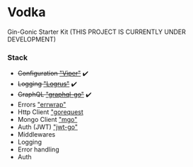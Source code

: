 # Vodka
Gin-Gonic Starter Kit (THIS PROJECT IS CURRENTLY UNDER DEVELOPMENT)

### Stack
 - ~~Configuration ["Viper"](https://github.com/spf13/viper)~~ :heavy_check_mark:
 - ~~Logging ["Logrus"](https://github.com/Sirupsen/logrus)~~ :heavy_check_mark:
 - ~~GraphQL ["graphql-go"](https://github.com/graphql-go/graphql)~~ :heavy_check_mark:
 - Errors ["errwrap"](https://github.com/hashicorp/errwrap)
 - Http Client ["gorequest](https://github.com/parnurzeal/gorequest)
 - Mongo Client ["mgo"](https://github.com/go-mgo/mgo)
 - Auth (JWT) ["jwt-go"](https://github.com/dgrijalva/jwt-go)
 - Middlewares
  - Logging
  - Error handling 
  - Auth
 
